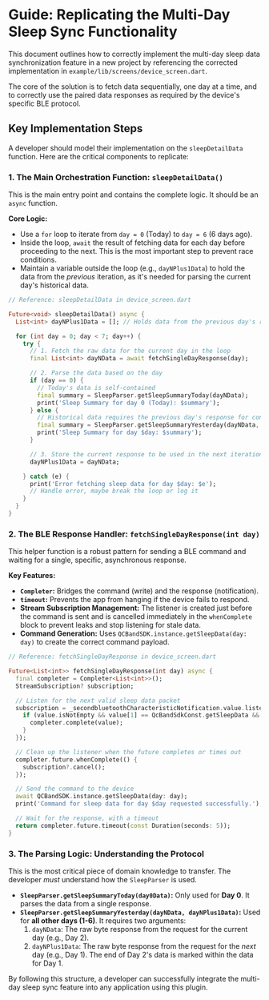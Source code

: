 # Guide: Replicating the Multi-Day Sleep Sync Functionality

This document outlines how to correctly implement the multi-day sleep data synchronization feature in a new project by referencing the corrected implementation in `example/lib/screens/device_screen.dart`.

The core of the solution is to fetch data sequentially, one day at a time, and to correctly use the paired data responses as required by the device's specific BLE protocol.

## Key Implementation Steps

A developer should model their implementation on the `sleepDetailData` function. Here are the critical components to replicate:

### 1. The Main Orchestration Function: `sleepDetailData()`

This is the main entry point and contains the complete logic. It should be an `async` function.

**Core Logic:**
- Use a `for` loop to iterate from `day = 0` (Today) to `day = 6` (6 days ago).
- Inside the loop, `await` the result of fetching data for each day before proceeding to the next. This is the most important step to prevent race conditions.
- Maintain a variable outside the loop (e.g., `dayNPlus1Data`) to hold the data from the *previous* iteration, as it's needed for parsing the current day's historical data.

```dart
// Reference: sleepDetailData in device_screen.dart

Future<void> sleepDetailData() async {
  List<int> dayNPlus1Data = []; // Holds data from the previous day's response (i.e., day N+1)

  for (int day = 0; day < 7; day++) {
    try {
      // 1. Fetch the raw data for the current day in the loop
      final List<int> dayNData = await fetchSingleDayResponse(day);

      // 2. Parse the data based on the day
      if (day == 0) {
        // Today's data is self-contained
        final summary = SleepParser.getSleepSummaryToday(dayNData);
        print('Sleep Summary for day 0 (Today): $summary');
      } else {
        // Historical data requires the previous day's response for context
        final summary = SleepParser.getSleepSummaryYesterday(dayNData, dayNPlus1Data);
        print('Sleep Summary for day $day: $summary');
      }

      // 3. Store the current response to be used in the next iteration
      dayNPlus1Data = dayNData;

    } catch (e) {
      print('Error fetching sleep data for day $day: $e');
      // Handle error, maybe break the loop or log it
    }
  }
}
```

### 2. The BLE Response Handler: `fetchSingleDayResponse(int day)`

This helper function is a robust pattern for sending a BLE command and waiting for a single, specific, asynchronous response.

**Key Features:**
- **`Completer`:** Bridges the command (write) and the response (notification).
- **`timeout`:** Prevents the app from hanging if the device fails to respond.
- **Stream Subscription Management:** The listener is created just before the command is sent and is cancelled immediately in the `whenComplete` block to prevent leaks and stop listening for stale data.
- **Command Generation:** Uses `QCBandSDK.instance.getSleepData(day: day)` to create the correct command payload.

```dart
// Reference: fetchSingleDayResponse in device_screen.dart

Future<List<int>> fetchSingleDayResponse(int day) async {
  final completer = Completer<List<int>>();
  StreamSubscription? subscription;

  // Listen for the next valid sleep data packet
  subscription = _secondbluetoothCharacteristicNotification.value.listen((value) {
    if (value.isNotEmpty && value[1] == QcBandSdkConst.getSleepData && !completer.isCompleted) {
      completer.complete(value);
    }
  });

  // Clean up the listener when the future completes or times out
  completer.future.whenComplete(() {
    subscription?.cancel();
  });

  // Send the command to the device
  await QCBandSDK.instance.getSleepData(day: day);
  print('Command for sleep data for day $day requested successfully.');

  // Wait for the response, with a timeout
  return completer.future.timeout(const Duration(seconds: 5));
}
```

### 3. The Parsing Logic: Understanding the Protocol

This is the most critical piece of domain knowledge to transfer. The developer *must* understand how the `SleepParser` is used.

- **`SleepParser.getSleepSummaryToday(day0Data)`:** Only used for **Day 0**. It parses the data from a single response.
- **`SleepParser.getSleepSummaryYesterday(dayNData, dayNPlus1Data)`:** Used for **all other days (1-6)**. It requires two arguments:
    1.  `dayNData`: The raw byte response from the request for the current day (e.g., Day 2).
    2.  `dayNPlus1Data`: The raw byte response from the request for the *next* day (e.g., Day 1). The end of Day 2's data is marked within the data for Day 1.

By following this structure, a developer can successfully integrate the multi-day sleep sync feature into any application using this plugin.
